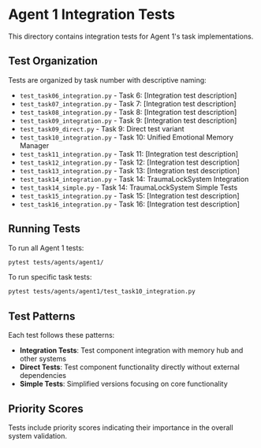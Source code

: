 # Agent 1 Integration Tests

This directory contains integration tests for Agent 1's task implementations.

## Test Organization

Tests are organized by task number with descriptive naming:

- `test_task06_integration.py` - Task 6: [Integration test description]
- `test_task07_integration.py` - Task 7: [Integration test description]  
- `test_task08_integration.py` - Task 8: [Integration test description]
- `test_task09_integration.py` - Task 9: [Integration test description]
- `test_task09_direct.py` - Task 9: Direct test variant
- `test_task10_integration.py` - Task 10: Unified Emotional Memory Manager
- `test_task11_integration.py` - Task 11: [Integration test description]
- `test_task12_integration.py` - Task 12: [Integration test description]
- `test_task13_integration.py` - Task 13: [Integration test description]
- `test_task14_integration.py` - Task 14: TraumaLockSystem Integration
- `test_task14_simple.py` - Task 14: TraumaLockSystem Simple Tests
- `test_task15_integration.py` - Task 15: [Integration test description]
- `test_task16_integration.py` - Task 16: [Integration test description]

## Running Tests

To run all Agent 1 tests:
```bash
pytest tests/agents/agent1/
```

To run specific task tests:
```bash
pytest tests/agents/agent1/test_task10_integration.py
```

## Test Patterns

Each test follows these patterns:
- **Integration Tests**: Test component integration with memory hub and other systems
- **Direct Tests**: Test component functionality directly without external dependencies
- **Simple Tests**: Simplified versions focusing on core functionality

## Priority Scores

Tests include priority scores indicating their importance in the overall system validation.